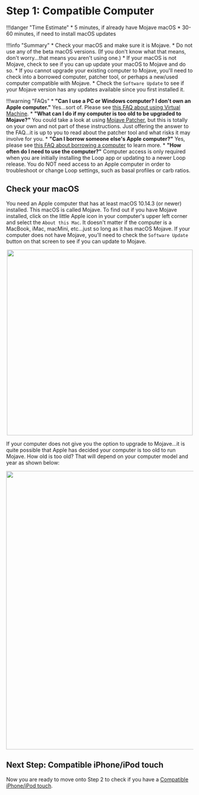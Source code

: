 # Step 1: Compatible Computer

!!!danger "Time Estimate"
    * 5 minutes, if already have Mojave macOS
    * 30-60 minutes, if need to install macOS updates

!!!info "Summary"
    * Check your macOS and make sure it is Mojave.
    * Do not use any of the beta macOS versions. (If you don't know what that means, don't worry...that means you aren't using one.)
    * If your macOS is not Mojave, check to see if you can up update your macOS to Mojave and do so.
    * If you cannot upgrade your existing computer to Mojave, you'll need to check into a borrowed computer, patcher tool, or perhaps a new/used computer compatible with Mojave.
    * Check the `Software Update` to see if your Mojave version has any updates available since you first installed it.

!!!warning "FAQs"
    * **"Can I use a PC or Windows computer? I don't own an Apple computer."** Yes...sort of. Please see [this FAQ about using Virtual Machine](https://loopkit.github.io/loopdocs/faqs/FAQs/#can-i-use-a-pc-or-windows-computer-to-build).
    * **"What can I do if my computer is too old to be upgraded to Mojave?"** You could take a look at using [Mojave Patcher](http://dosdude1.com/mojave/), but this is totally on your own and not part of these instructions. Just offering the answer to the FAQ...it is up to you to read about the patcher tool and what risks it may involve for you.
    * **"Can I borrow someone else's Apple computer?"** Yes, please see [this FAQ about borrowing a computer](https://loopkit.github.io/loopdocs/faqs/FAQs/#do-i-need-to-own-my-own-apple-computer) to learn more.
    * **"How often do I need to use the computer?"** Computer access is only required when you are initially installing the Loop app or updating to a newer Loop release. You do NOT need access to an Apple computer in order to troubleshoot or change Loop settings, such as basal profiles or carb ratios.

## Check your macOS
You need an Apple computer that has at least macOS 10.14.3 (or newer) installed. This macOS is called Mojave. To find out if you have Mojave installed, click on the little Apple icon in your computer's upper left corner and select the `About this Mac`. It doesn't matter if the computer is a MacBook, iMac, macMini, etc...just so long as it has macOS Mojave. If your computer does not have Mojave, you'll need to check the `Software Update` button on that screen to see if you can update to Mojave.

<p align="center">
<img src="https://loopkit.github.io/loopdocs/build/img/macosx.png" width="500">
</p>

If your computer does not give you the option to upgrade to Mojave...it is quite possible that Apple has decided your computer is too old to run Mojave. How old is too old? That will depend on your computer model and year as shown below:

<p align="center">
<img src="https://loopkit.github.io/loopdocs/build/img/mojave-minimum.png" width="750">
</p>

## Next Step: Compatible iPhone/iPod touch

Now you are ready to move onto Step 2 to check if you have a [Compatible iPhone/iPod touch](https://loopkit.github.io/loopdocs/build/step2/).
